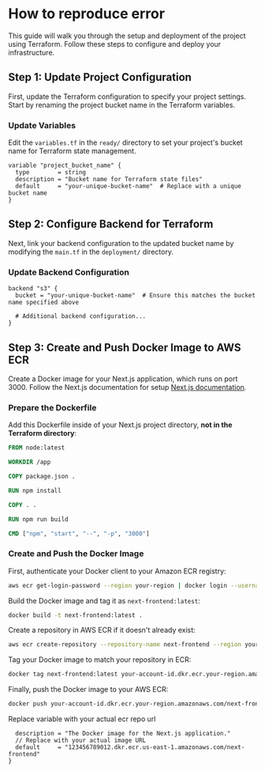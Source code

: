 # How to reproduce error

This guide will walk you through the setup and deployment of the project using Terraform. Follow these steps to configure and deploy your infrastructure.

## Step 1: Update Project Configuration

First, update the Terraform configuration to specify your project settings. Start by renaming the project bucket name in the Terraform variables.

### Update Variables

Edit the `variables.tf` in the `ready/` directory to set your project's bucket name for Terraform state management.

```hcl
variable "project_bucket_name" {
  type        = string
  description = "Bucket name for Terraform state files"
  default     = "your-unique-bucket-name"  # Replace with a unique bucket name
}
```

## Step 2: Configure Backend for Terraform

Next, link your backend configuration to the updated bucket name by modifying the `main.tf` in the `deployment/` directory.

### Update Backend Configuration

```hcl
backend "s3" {
  bucket = "your-unique-bucket-name"  # Ensure this matches the bucket name specified above

  # Additional backend configuration...
}
```

## Step 3: Create and Push Docker Image to AWS ECR

Create a Docker image for your Next.js application, which runs on port 3000. Follow the Next.js documentation for setup [Next.js documentation](https://nextjs.org/docs/getting-started/installation).

### Prepare the Dockerfile

Add this Dockerfile inside of your Next.js project directory, **not in the Terraform directory**:

```dockerfile
FROM node:latest

WORKDIR /app

COPY package.json .

RUN npm install

COPY . .

RUN npm run build

CMD ["npm", "start", "--", "-p", "3000"]
```

### Create and Push the Docker Image

First, authenticate your Docker client to your Amazon ECR registry:

```bash
aws ecr get-login-password --region your-region | docker login --username AWS --password-stdin your-account-id.dkr.ecr.your-region.amazonaws.com
```

Build the Docker image and tag it as `next-frontend:latest`:

```bash
docker build -t next-frontend:latest .
```

Create a repository in AWS ECR if it doesn't already exist:

```bash
aws ecr create-repository --repository-name next-frontend --region your-region
```

Tag your Docker image to match your repository in ECR:

```bash
docker tag next-frontend:latest your-account-id.dkr.ecr.your-region.amazonaws.com/next-frontend:latest
```

Finally, push the Docker image to your AWS ECR:

```bash
docker push your-account-id.dkr.ecr.your-region.amazonaws.com/next-frontend:latest
```

Replace variable with your actual ecr repo url
```variable "nextjs_docker_image" {
  description = "The Docker image for the Next.js application."
  // Replace with your actual image URL
  default     = "123456789012.dkr.ecr.us-east-1.amazonaws.com/next-frontend"
}
```